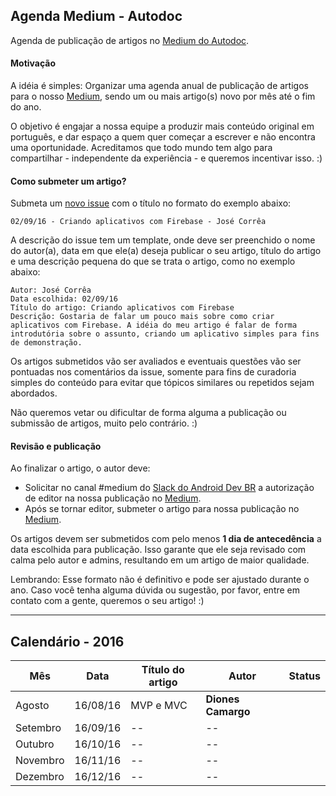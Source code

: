 ## Agenda Medium - Autodoc

Agenda de publicação de artigos no [Medium do Autodoc](http://medium.com/autodoc).

#### Motivação

A idéia é simples: Organizar uma agenda anual de publicação de artigos para o nosso [Medium](http://medium.com/autodoc), sendo um ou mais artigo(s) novo por mês até o fim do ano.

O objetivo é engajar a nossa equipe a produzir mais conteúdo original em português, e dar espaço a quem quer começar a escrever e não encontra uma oportunidade. Acreditamos que todo mundo tem algo para compartilhar - independente da experiência - e queremos incentivar isso. :)

#### Como submeter um artigo?

Submeta um [novo issue](https://github.com/autodoc/agenda-medium/issues/new) com o título no formato do exemplo abaixo:

	02/09/16 - Criando aplicativos com Firebase - José Corrêa

A descrição do issue tem um template, onde deve ser preenchido o nome do autor(a), data em que ele(a) deseja publicar o seu artigo, título do artigo e uma descrição pequena do que se trata o artigo, como no exemplo abaixo:

	Autor: José Corrêa
	Data escolhida: 02/09/16
	Título do artigo: Criando aplicativos com Firebase
	Descrição: Gostaria de falar um pouco mais sobre como criar aplicativos com Firebase. A idéia do meu artigo é falar de forma introdutória sobre o assunto, criando um aplicativo simples para fins de demonstração.
	
Os artigos submetidos vão ser avaliados e eventuais questões vão ser pontuadas nos comentários da issue, somente para fins de curadoria simples do conteúdo para evitar que tópicos similares ou repetidos sejam abordados.

Não queremos vetar ou dificultar de forma alguma a publicação ou submissão de artigos, muito pelo contrário. :)	

#### Revisão e publicação

Ao finalizar o artigo, o autor deve:

* Solicitar no canal #medium do [Slack do Android Dev BR](https://autodoc.slack.com) a autorização de editor na nossa publicação no [Medium](http://medium.com/autodoc). 
* Após se tornar editor, submeter o artigo para nossa publicação no [Medium](http://medium.com/autodoc).

Os artigos devem ser submetidos com pelo menos **1 dia de antecedência** a data escolhida para publicação. Isso garante que ele seja revisado com calma pelo autor e admins, resultando em um artigo de maior qualidade.

Lembrando: Esse formato não é definitivo e pode ser ajustado durante o ano. Caso você tenha alguma dúvida ou sugestão, por favor, entre em contato com a gente, queremos o seu artigo! :)

---

## Calendário - 2016

Mês | Data | Título do artigo | Autor | Status
--- | ---- | ------ | ----- | ---- 
Agosto | 16/08/16 | MVP e MVC | **Diones Camargo**
Setembro | 16/09/16 | -- | --
Outubro | 16/10/16 | -- | --
Novembro | 16/11/16 | -- | --
Dezembro | 16/12/16 | -- | --
